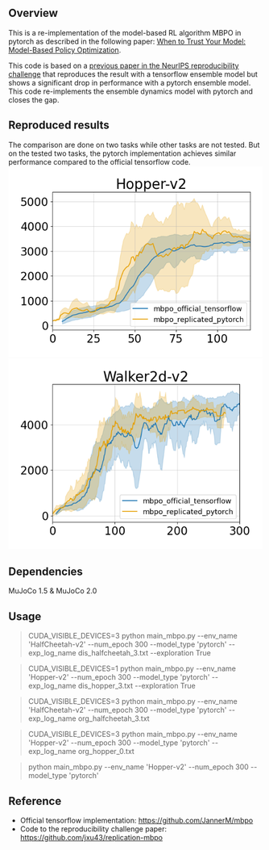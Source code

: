 ## Overview
This is a re-implementation of the model-based RL algorithm MBPO in pytorch as described in the following paper: [When to Trust Your Model: Model-Based Policy Optimization](https://arxiv.org/abs/1906.08253).

This code is based on a [previous paper in the NeurIPS reproducibility challenge](https://openreview.net/forum?id=rkezvT9f6r) that reproduces the result with a tensorflow ensemble model but shows a significant drop in performance with a pytorch ensemble model. 
This code re-implements the ensemble dynamics model with pytorch and closes the gap. 

## Reproduced results
The comparison are done on two tasks while other tasks are not tested. But on the tested two tasks, the pytorch implementation achieves similar performance compared to the official tensorflow code.
![alt text](./results/hopper.png) ![alt text](./results/walker2d.png)
## Dependencies

MuJoCo 1.5 & MuJoCo 2.0

## Usage
> CUDA_VISIBLE_DEVICES=3 python main_mbpo.py --env_name 'HalfCheetah-v2' --num_epoch 300 --model_type 'pytorch' --exp_log_name dis_halfcheetah_3.txt --exploration True

> CUDA_VISIBLE_DEVICES=1 python main_mbpo.py --env_name 'Hopper-v2' --num_epoch 300 --model_type 'pytorch' --exp_log_name dis_hopper_3.txt --exploration True 

> CUDA_VISIBLE_DEVICES=3 python main_mbpo.py --env_name 'HalfCheetah-v2' --num_epoch 300 --model_type 'pytorch' --exp_log_name org_halfcheetah_3.txt 

> CUDA_VISIBLE_DEVICES=3 python main_mbpo.py --env_name 'Hopper-v2' --num_epoch 300 --model_type 'pytorch' --exp_log_name org_hopper_0.txt  

> python main_mbpo.py --env_name 'Hopper-v2' --num_epoch 300 --model_type 'pytorch'

## Reference
* Official tensorflow implementation: https://github.com/JannerM/mbpo
* Code to the reproducibility challenge paper: https://github.com/jxu43/replication-mbpo

